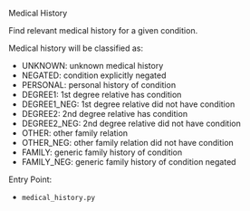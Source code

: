 Medical History

Find relevant medical history for a given condition.

Medical history will be classified as:
* UNKNOWN: unknown medical history
* NEGATED: condition explicitly negated
* PERSONAL: personal history of condition
* DEGREE1: 1st degree relative has condition
* DEGREE1_NEG: 1st degree relative did not have condition
* DEGREE2: 2nd degree relative has condition
* DEGREE2_NEG: 2nd degree relative did not have condition
* OTHER: other family relation
* OTHER_NEG: other family relation did not have condition
* FAMILY: generic family history of condition
* FAMILY_NEG: generic family history of condition negated

Entry Point:

* `medical_history.py`
